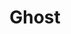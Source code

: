 ---
title: "Ghost"
summary: "Ghost are a Heavy Metal/Rock band from Sweden formed in 2008. They are known for their own self-created mythology, their elaborate costumes, theatrical performances, and were known for keeping members anonymous. Each release lists the musicians as \"Nameless Ghouls\" and the frontman as \"Papa Emeritus / Papa Emeritus II / Papa Emeritus III / Cardinal Copia / Papa Emeritus IV\". Drawing influences from classic rock, classic metal and pop bands such as , Ghost differentiate themselves by merging the aforementioned genres, old and new, and satanic themes in their music giving them a unique sound. Tobias Forge revealed himself as \"The Man Behind The Mask of GHOST\" in first public interview on August 17, 2017 on Swedish Radio Channel P1, confirming that he is the lead singer and primary composer. The identities of the Nameless Ghouls were speculated upon by fans, but never officially confirmed either by the band or the musicians themselves until the end of the Imperatour Europe in 2022. A lawsuit brought against Forge by former members in 2017 identified a number of past members. Since 2017, Forge has been the only official member of Ghost. Due to legal conflicts, the band was briefly forced to release music under the Ghost B.C. name in the United States. They absolutely refused to use the name on any merchandise or in any other manner. **Fictional members/aliases**: Papa Emeritus 0 - Vocals, Saxophone Papa Emeritus I - Vocals Papa Emeritus II - Vocals Papa Emeritus III - Vocals Papa Emeritus IV - Vocals Nameless Ghouls: Instruments **Current Members**: Tobias Forge - Vocals **Known current touring musicians**: Guitar Ghoul - Guitar Ghoul - Multi-Ghoul - Drum Ghoul - Bass Ghoul - Keyboard/Backing Vocals/Keytar Ghuleh - Keyboard/Backing Vocals/Tambourine Ghuleh - **Known former touring musicians**: Fire Ghoul - Water Ghoul - , , , , Earth Ghoul - , Air Ghoul - Aether Ghoul - ,"
image: "ghost.jpg"
apple_music_artist_url: "None"
---
